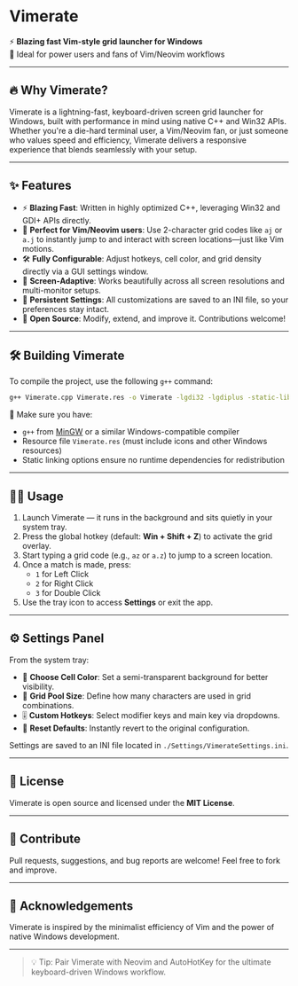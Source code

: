 # Vimerate

⚡ **Blazing fast Vim-style grid launcher for Windows**  
🚀 Ideal for power users and fans of Vim/Neovim workflows

---

## 🔥 Why Vimerate?

Vimerate is a lightning-fast, keyboard-driven screen grid launcher for Windows, built with performance in mind using native C++ and Win32 APIs. Whether you're a die-hard terminal user, a Vim/Neovim fan, or just someone who values speed and efficiency, Vimerate delivers a responsive experience that blends seamlessly with your setup.

---

## ✨ Features

- ⚡ **Blazing Fast**: Written in highly optimized C++, leveraging Win32 and GDI+ APIs directly.
- 🎯 **Perfect for Vim/Neovim users**: Use 2-character grid codes like `aj` or `a.j` to instantly jump to and interact with screen locations—just like Vim motions.
- 🛠️ **Fully Configurable**: Adjust hotkeys, cell color, and grid density directly via a GUI settings window.
- 📐 **Screen-Adaptive**: Works beautifully across all screen resolutions and multi-monitor setups.
- 🧰 **Persistent Settings**: All customizations are saved to an INI file, so your preferences stay intact.
- 🧪 **Open Source**: Modify, extend, and improve it. Contributions welcome!

---

## 🛠️ Building Vimerate

To compile the project, use the following `g++` command:

```sh
g++ Vimerate.cpp Vimerate.res -o Vimerate -lgdi32 -lgdiplus -static-libgcc -static-libstdc++ -mwindows -lcomctl32 -lshell32
```

📝 Make sure you have:
- `g++` from [MinGW](http://mingw.org/) or a similar Windows-compatible compiler
- Resource file `Vimerate.res` (must include icons and other Windows resources)
- Static linking options ensure no runtime dependencies for redistribution

---

## 🧑‍💻 Usage

1. Launch Vimerate — it runs in the background and sits quietly in your system tray.
2. Press the global hotkey (default: **Win + Shift + Z**) to activate the grid overlay.
3. Start typing a grid code (e.g., `az` or `a.z`) to jump to a screen location.
4. Once a match is made, press:
   - `1` for Left Click
   - `2` for Right Click
   - `3` for Double Click
5. Use the tray icon to access **Settings** or exit the app.

---

## ⚙️ Settings Panel

From the system tray:
- 🎨 **Choose Cell Color**: Set a semi-transparent background for better visibility.
- 🔢 **Grid Pool Size**: Define how many characters are used in grid combinations.
- 🎚️ **Custom Hotkeys**: Select modifier keys and main key via dropdowns.
- 🔄 **Reset Defaults**: Instantly revert to the original configuration.

Settings are saved to an INI file located in `./Settings/VimerateSettings.ini`.

---

## 🧾 License

Vimerate is open source and licensed under the **MIT License**.

---

## 🤝 Contribute

Pull requests, suggestions, and bug reports are welcome! Feel free to fork and improve.

---

## 🙏 Acknowledgements

Vimerate is inspired by the minimalist efficiency of Vim and the power of native Windows development.

---

> 💡 Tip: Pair Vimerate with Neovim and AutoHotKey for the ultimate keyboard-driven Windows workflow.

